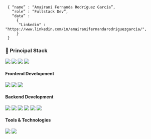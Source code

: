 
```shell
 { “name” : “Amairani Fernanda Rodríguez García”,
   “role” : “Fullstack Dev”,
   “data” : 
     { 
      "Linkedin" : "https://www.linkedin.com/in/amairanifernandarodriguezgarcia/",       
     }
 }
```

<h3>
  🚀 Principal Stack
</h3> 
<p>
  <img src="https://img.shields.io/badge/HTML5-E34F26?style=for-the-badge&logo=html5&logoColor=white">
  <img src="https://img.shields.io/badge/CSS3-1572B6?style=for-the-badge&logo=css3&logoColor=white">
  <img src="https://img.shields.io/badge/JAVASCRIPT-yellow?style=for-the-badge&logo=javascript&logoColor=white">  
  <img src="https://img.shields.io/badge/.NET-5C2D91?style=for-the-badge&logo=.net&logoColor=white">
</p>  
<h4>Frontend Development</h4>
<p>
  <img src="https://img.shields.io/badge/HTML5-E34F26?style=for-the-badge&logo=html5&logoColor=white">
  <img src="https://img.shields.io/badge/CSS3-1572B6?style=for-the-badge&logo=css3&logoColor=white">
  <img src="https://img.shields.io/badge/JAVASCRIPT-yellow?style=for-the-badge&logo=javascript&logoColor=white">
</p>
<h4>Backend Development</h4>
<p>
  <img src="https://img.shields.io/badge/c%23-2d015d?style=for-the-badge&logo=c-sharp&logoColor=white">
  <img src="https://img.shields.io/badge/Node.js-339933?style=for-the-badge&logo=nodedotjs&logoColor=white">
  <img src="https://img.shields.io/badge/JAVA-white?style=for-the-badge&logo=java&logoColor=red">
  <img src="https://img.shields.io/badge/Android-green?style=for-the-badge&logo=android&logoColor=white">
  <img src="https://img.shields.io/badge/MySQL-005C84?style=for-the-badge&logo=mysql&logoColor=white">
  <img src="https://img.shields.io/badge/Microsoft_SQL_Server-CC2927?style=for-the-badge&logo=microsoft-sql-server&logoColor=white">

</p>
<h4>Tools & Technologies</h4>
<p>
  <img src="https://img.shields.io/badge/Tortoise_SVN-809BC8?style=for-the-badge&logo=Tortoise_SVN&logoColor=white">  
  <img src="https://img.shields.io/badge/Postman-FF6C37?style=for-the-badge&logo=Postman&logoColor=white">  
</p>
